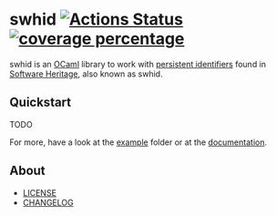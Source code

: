 # swhid [![Actions Status](https://github.com/ocamlpro/swhid/workflows/build/badge.svg)](https://github.com/ocamlpro/swhid/actions) [![coverage percentage](https://raw.githubusercontent.com/ocamlpro/swhids/gh-pages/coverage/badge.svg)](https://ocamlpro.github.io/swhid/coverage/)

swhid is an [OCaml] library to work with [persistent identifiers] found in [Software Heritage], also known as swhid.

## Quickstart

TODO

For more, have a look at the [example] folder or at the [documentation].

## About

- [LICENSE]
- [CHANGELOG]

[CHANGELOG]: ./CHANGES.md
[example]: ./example/
[LICENSE]: ./LICENSE.md

[documentation]: https://ocamlpro.github.io/swhid/
[OCaml]: https://ocaml.org
[persistent identifiers]: https://docs.softwareheritage.org/devel/swh-model/persistent-identifiers.html
[Software Heritage]: https://www.softwareheritage.org/
